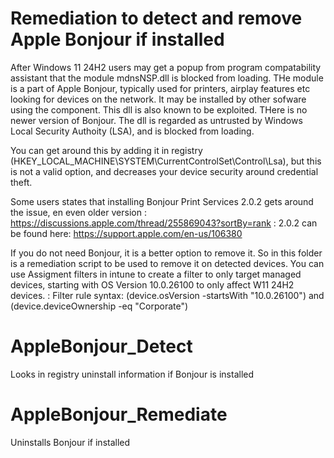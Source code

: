 # Remediation to detect and remove Apple Bonjour if installed

After Windows 11 24H2 users  may get a popup from program compatability assistant that the module mdnsNSP.dll is blocked from loading. 
THe module is a part of Apple Bonjour, typically used for printers, airplay features etc looking for devices on the network. 
It may be installed by other sofware using the component. 
This dll is also known to be exploited. THere is no newer version of Bonjour. 
The dll is regarded as untrusted by Windows Local Security Authoity (LSA), and is blocked from loading. 

You can get around this by adding it in registry (HKEY_LOCAL_MACHINE\SYSTEM\CurrentControlSet\Control\Lsa), but this is not a valid option, and decreases your device security 
around credential theft. 

Some users states that installing Bonjour Print Services 2.0.2 gets around the issue, en even older version
: https://discussions.apple.com/thread/255869043?sortBy=rank
: 2.0.2 can be found here: https://support.apple.com/en-us/106380

If you do not need Bonjour, it is a better option to remove it. 
So in this folder is a remediation script to be used to remove it on detected devices. 
You can use Assigment filters in intune to create a filter to only target managed devices, starting with OS Version 10.0.26100 to only affect W11 24H2 devices. 
: Filter rule syntax: (device.osVersion -startsWith "10.0.26100") and (device.deviceOwnership -eq "Corporate")

# AppleBonjour_Detect
Looks in registry uninstall information if Bonjour is installed
<br>

# AppleBonjour_Remediate
Uninstalls Bonjour if installed
<br>